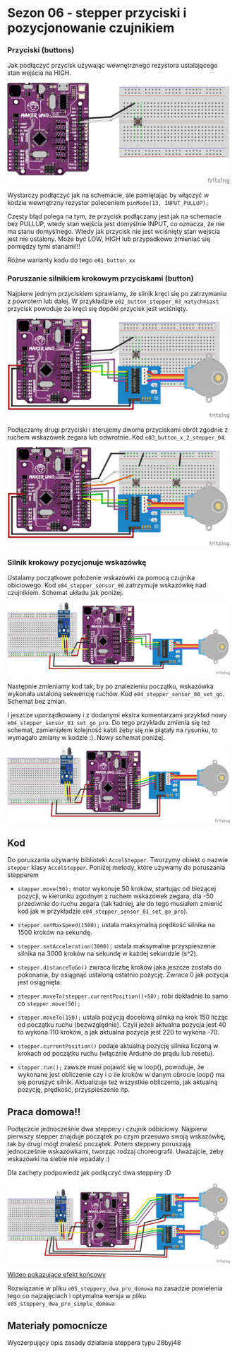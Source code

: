 
# Sezon 06 - stepper przyciski i pozycjonowanie czujnikiem

### Przyciski (buttons)  

Jak podłączyć przycisk używając wewnętrznego rezystora ustalającego stan wejścia na HIGH. 

![](uno_button.png)

Wystarczy podłączyć jak na schemacie, ale pamiętając by włączyć w kodzie wewnętrzny rezystor poleceniem `pinMode(13, INPUT_PULLUP);`

Częsty błąd polega na tym, że przycisk podłączany jest jak na schemacie bez PULLUP, wtedy stan wejścia jest domyślnie INPUT, co oznacza, że nie ma stanu domyślnego. Wtedy jak przycisk nie jest wciśnięty stan wejścia jest nie ustalony. Może być LOW, HIGH lub przypadkowo zmieniać się pomiędzy tymi stanami!!!

Różne warianty kodu do tego `e01_button_xx`

### Poruszanie silnikiem krokowym przyciskami (button)

Najpierw jednym przyciskiem sprawiamy, że silnik kręci się po zatrzymaniu: z powrotem lub dalej. W przykładzie `e02_button_stepper_03_natychmiast` przycisk powoduje że kręci się dopóki przycisk jest wciśnięty. 
 
![](uno_stepper_button.png)

Podłączamy drugi przyciski i sterujemy dwoma przyciskami obrót zgodnie z ruchem wskazówek zegara lub odwrotnie. Kod `e03_button_x_2_stepper_04`.

![](uno_stepper_button2.png)

### Silnik krokowy pozycjonuje wskazówkę 

Ustalamy początkowe położenie wskazówki za pomocą czujnika obiciowego. Kod `e04_stepper_sensor_00` zatrzymuje wskazówkę nad czujnikiem. Schemat układu jak poniżej.

![](uno_stepper_sensor.png)

Następnie zmieniamy kod tak, by po znalezieniu początku, wskazówka wykonała ustaloną sekwencję ruchów. Kod `e04_stepper_sensor_00_set_go`. Schemat bez zmian.

I jeszcze uporządkowany i z dodanymi ekstra komentarzami przykład nowy `e04_stepper_sensor_01_set_go_pro`. Do tego przykładu zmienia się też schemat, zamieniałem kolejność kabli żeby się nie plątały na rysunku, to wymagało zmiany w kodzie :). Nowy schemat poniżej. 

![](uno_stepper_sensor_pro.png)

## Kod

Do poruszania używamy biblioteki `AccelStepper`. Tworzymy obiekt o nazwie `stepper` klasy `AccelStepper`. Poniżej metody, które używamy do poruszania stepperem
- `stepper.move(50);` motor wykonuje 50 kroków, startując od bieżącej pozycji, w kierunku zgodnym z ruchem wskazówek zegara, dla -50 przeciwnie do ruchu zegara (tak ładniej, ale do tego musiałem zmienić kod jak w przykładzie `e04_stepper_sensor_01_set_go_pro`). 

 - `stepper.setMaxSpeed(1500);` ustala maksymalną prędkość silnika na 1500 kroków na sekundę.
- `stepper.setAcceleration(3000);` ustala maksymalne przyspieszenie silnika na 3000 kroków na sekundę w każdej sekundzie (s^2).
- `stepper.distanceToGo()` zwraca liczbę kroków jaka jeszcze została do pokonania, by osiągnąć ustaloną ostatnio pozycję. Zwraca 0 jak pozycja jest osiągnięta.
- `stepper.moveTo(stepper.currentPosition()+50);` robi dokładnie to samo co `stepper.move(50);`
- `stepper.moveTo(150);` ustala pozycją docelową silnika na krok 150 licząc od początku ruchu (bezwzględnie). Czyli jeżeli aktualna pozycja jest 40 to wykona 110 kroków, a jak aktualna pozycja jest 220 to wykona -70. 
- `stepper.currentPosition()` podaje aktualną pozycję silnika liczoną w krokach od początku ruchu (włącznie Arduino do prądu lub resetu).
- `stepper.run();` zawsze musi pojawić się w loop(), powoduje, że wykonane jest obliczenie czy i o ile kroków w danym obrocie loop() ma się poruszyć silnik. Aktualizuje też wszystkie obliczenia, jak aktualną pozycję, prędkość, przyspieszenie itp.

## Praca domowa!!

Podłączcie jednocześnie dwa steppery i czujnik odbiciowy. Najpierw pierwszy stepper znajduje początek po czym przesuwa swoją wskazówkę, tak by drugi mógł znaleść początek. Potem steppery poruszają jednocześnie wskazówkami, tworząc rodzaj choreografii. Uważajcie, żeby wskazówki na siebie nie wpadały :)

Dla zachęty podpowiedź jak podłączyć dwa steppery :D

![](uno_stepper2.png)

[Wideo pokazujące efekt końcowy](stepper_dwa_dom.mp4)

Rozwiązanie w pliku `e05_steppery_dwa_pro_domowa` na zasadzie powielenia tego co najzajęciach i optymalna wersja w pliku `e05_steppery_dwa_pro_simple_domowa`

## Materiały pomocnicze

Wyczerpujący opis zasady działania steppera typu 28byj48 
[](https://lastminuteengineers.com/28byj48-stepper-motor-arduino-tutorial/)